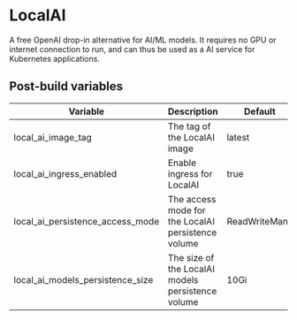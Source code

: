 # LocalAI

A free OpenAI drop-in alternative for AI/ML models. It requires no GPU or internet connection to run, and can thus be used as a AI service for Kubernetes applications.

## Post-build variables

| Variable                         | Description                                        | Default       | Required |
| -------------------------------- | -------------------------------------------------- | ------------- | -------- |
| local_ai_image_tag               | The tag of the LocalAI image                       | latest        | ✕        |
| local_ai_ingress_enabled         | Enable ingress for LocalAI                         | true          | ✕        |
| local_ai_persistence_access_mode | The access mode for the LocalAI persistence volume | ReadWriteMany | ✕        |
| local_ai_models_persistence_size | The size of the LocalAI models persistence volume  | 10Gi          | ✕        |
